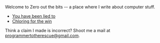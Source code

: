 Welcome to Zero out the bits -- a place where I write about computer stuff.

- [You have been lied to](./you_have_been_lied_to/you_have_been_lied_to.md)
- [Chloring for the win](./chloring_for_the_win/chloring_for_the_win.md)

Think a claim I made is incorrect? Shoot me a mail at programmertotherescue@gmail.com.
